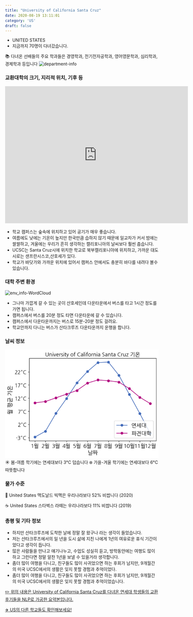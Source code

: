 ```yaml
---
title: "University of California Santa Cruz"
date: 2020-08-19 13:11:01
category: 'US'
draft: false
---
```



* UNITED STATES
* 지금까지 70명이 다녀갔습니다. 

📚 다녀온 선배들의 주요 학과들은 경영학과, 전기전자공학과, 영어영문학과, 심리학과, 경제학과 등입니다
![department-info](../plots/US000194.png)
### 교환대학의 크기, 지리적 위치, 기후 등
<iframe
width="600"
height="450"
frameborder="0" style="border:0"
src="https://www.google.com/maps/embed/v1/place?key=AIzaSyC9e1AME-pVmWC4hBpFdu5S4dKzyepa3HQ&q=University+of+California+Santa+Cruz&center=36.9880503,-122.0582093&zoom=14" allowfullscreen>
</iframe>

* 학교 캠퍼스는 숲속에 위치하고 있어 공기가 매우 좋습니다.
* 여름에도 낮에는 기온이 높지만 한국만큼 습하지 않기 때문에 일교차가 커서 밤에는 쌀쌀하고, 겨울에는 우리가 흔히 생각하는 캘리포니아의 날씨보다 훨씬 춥습니다.
* UCSC는 Santa Cruz시에 위치한 학교로 북부캘리포니아에 위치하고, 가까운 대도시로는 샌프란시스코,산호세가 있다.
* 학교가 바닷가와 가까운 위치에 있어서 캠퍼스 안에서도 충분히 바다를 내려다 볼수 있습니다.


### 대학 주변 환경

![env_info-WordCloud](../univ_wordclouds_okt/env_info/US000194_env_info_okt.png)

* 그나마 가깝게 갈 수 있는 곳이 산호세인데 다운타운에서 버스를 타고 1시간 정도를 가면 됩니다.
* 캠퍼스에서 버스를 20분 정도 타면 다운타운에 갈 수 있습니다.
* 캠퍼스에서 다운타운까지는 버스로 15분-20분 정도 걸려요.
* 학교안까지 다니는 버스가 산타크루즈 다운타운까지 운행을 합니다.


### 날씨 정보 
 ![temparature_US000194](../plots/weather/US000194.png)
☀️ 봄-여름 학기에는 연세대보다 3°C 덥습니다
❄️ 가을-겨울 학기에는 연세대보다 6°C 따뜻합니다
### 물가 수준 
🍔 United States 맥도날드 빅맥은 우리나라보다 52% 비쌉니다 (2020)

☕️ United States 스타벅스 라떼는 우리나라보다 11% 비쌉니다 (2019)

### 총평 및 기타 정보
* 하지만 산타크루즈에 도착한 날에 정말 잘 왔구나 라는 생각이 들었습니다.
* 저는 산타크루즈에서의 일 년을 도시 삶에 지친 나에게 1년의 여유로운 휴식 기간이었다고 생각이 듭니다.
* 많은 사람들을 만나고 얘기나누고, 수업도 성실히 듣고, 방학동안에는 여행도 많이 하고 그런다면 정말 알찬 1년을 보낼 수 있을거라 생각합니다.
* 좀더 많이 여행을 다니고, 친구들도 많이 사귀었으면 하는 후회가 남지만, 9개월간의 미국 UCSC에서의 생활은 잊지 못할 경험과 추억이었다.
* 좀더 많이 여행을 다니고, 친구들도 많이 사귀었으면 하는 후회가 남지만, 9개월간의 미국 UCSC에서의 생활은 잊지 못할 경험과 추억이었습니다.


[✏️ 위의 내용은 University of California Santa Cruz를 다녀온 연세대 학생들의 교환 후기들을 NLP로 가공한 요약본입니다.](http://oia.yonsei.ac.kr/partner/expReport.asp?ucode=US000194&bgbn=A)

[✈️ US의 다른 학교들도 확인해보세요!](https://yonsei-exchange.netlify.app/?category=US)

